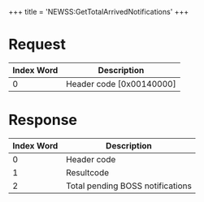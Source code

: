 +++
title = 'NEWSS:GetTotalArrivedNotifications'
+++

# Request

| Index Word | Description                |
|------------|----------------------------|
| 0          | Header code \[0x00140000\] |

# Response

| Index Word | Description                      |
|------------|----------------------------------|
| 0          | Header code                      |
| 1          | Resultcode                       |
| 2          | Total pending BOSS notifications |
